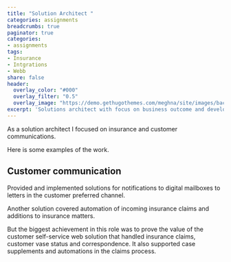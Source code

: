 ```yaml
---
title: "Solution Architect "
categories: assignments
breadcrumbs: true
paginator: true
categories: 
- assignments
tags:
- Insurance
- Intgrations
- Webb
share: false
header:
  overlay_color: "#000"
  overlay_filter: "0.5"
  overlay_image: "https://demo.gethugothemes.com/meghna/site/images/backgrounds/hero-area.jpg"
excerpt: 'Solutions architect with focus on business outcome and development, AFA Insurance, 2008 - 2013'
---
```

As a solution architect I focused on insurance and customer communications.

Here is some examples of the work.

## Customer communication

Provided and implemented solutions for notifications to digital mailboxes to letters in the customer preferred channel.

Another solution covered automation of incoming insurance claims and additions to insurance matters.

But the biggest achievement in this role was to prove the value of the customer self-service web solution that handled insurance claims, 
customer vase status and correspondence. It also supported case supplements and automations in the claims process.
